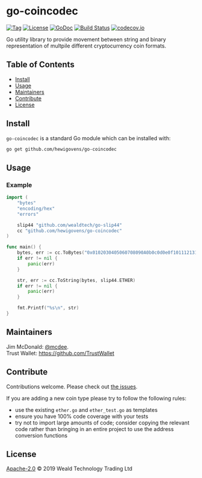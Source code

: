 # go-coincodec

[![Tag](https://img.shields.io/github/tag/hewigovens/go-coincodec.svg)](https://github.com/hewigovens/go-coincodec/releases/)
[![License](https://img.shields.io/github/license/hewigovens/go-coincodec.svg)](LICENSE)
[![GoDoc](https://godoc.org/github.com/hewigovens/go-coincodec?status.svg)](https://godoc.org/github.com/hewigovens/go-coincodec)
[![Build Status](https://travis-ci.org/hewigovens/go-coincodec.svg?branch=master)](https://travis-ci.org/hewigovens/go-coincodec)
[![codecov.io](https://img.shields.io/codecov/c/github/hewigovens/go-coincodec.svg)](https://codecov.io/github/hewigovens/go-coincodec)

Go utility library to provide movement between string and binary representation of multpile different cryptocurrency coin formats.


## Table of Contents

- [Install](#install)
- [Usage](#usage)
- [Maintainers](#maintainers)
- [Contribute](#contribute)
- [License](#license)

## Install

`go-coincodec` is a standard Go module which can be installed with:

```sh
go get github.com/hewigovens/go-coincodec
```

## Usage

### Example

```go
import (
    "bytes"
    "encoding/hex"
    "errors"

    slip44 "github.com/wealdtech/go-slip44"
    cc "github.com/hewigovens/go-coincodec"
)

func main() {
    bytes, err := cc.ToBytes("0x0102030405060708090A0b0c0d0e0f1011121314", slip44.ETHER)
    if err != nil {
        panic(err)
    }

    str, err := cc.ToString(bytes, slip44.ETHER)
    if err != nil {
        panic(err)
    }

    fmt.Printf("%s\n", str)
}
```

## Maintainers

Jim McDonald: [@mcdee](https://github.com/mcdee).  
Trust Wallet: https://github.com/TrustWallet

## Contribute

Contributions welcome. Please check out [the issues](https://github.com/hewigovens/go-coincodec/issues).

If you are adding a new coin type please try to follow the following rules:

  - use the existing `ether.go` and `ether_test.go` as templates
  - ensure you have 100% code coverage with your tests
  - try not to import large amounts of code; consider copying the relevant code rather than bringing in an entire project to use the address conversion functions

## License

[Apache-2.0](LICENSE) © 2019 Weald Technology Trading Ltd
